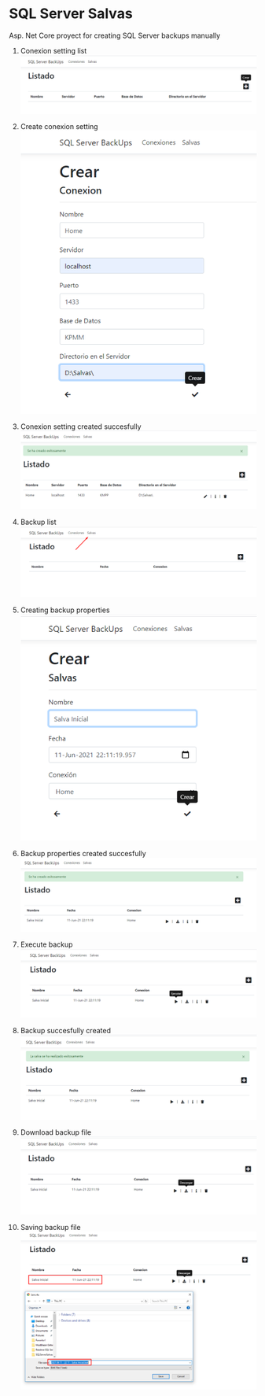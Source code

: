 # SQL Server Salvas
Asp. Net Core proyect for creating SQL Server backups manually

1. Conexion setting list
![Screenshot](conexion1.png)

2. Create conexion setting
![Screenshot](conexion2.png)

3. Conexion setting created succesfully
![Screenshot](conexion3.png)

4. Backup list
![Screenshot](salva1.png)

5. Creating backup properties
![Screenshot](salva2.png)

6. Backup properties created succesfully
![Screenshot](salva3.png)

7. Execute backup
![Screenshot](salva4.png)

8. Backup succesfully created
![Screenshot](salva5.png)

9. Download backup file
![Screenshot](salva6.png)

10. Saving backup file 
![Screenshot](salva7.png)
